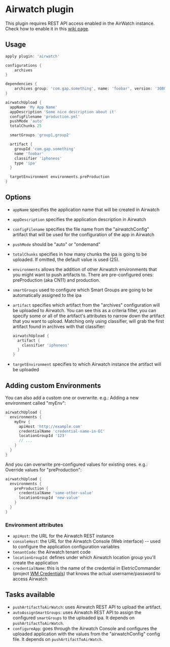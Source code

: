 Airwatch plugin
===============

This plugin requires REST API access enabled in the AirWatch instance. Check how to enable it in this [wiki page](http://github.gapinc.dev/watchmen/gap-gradle-plugin/wiki/Enabling-REST-API-access-in-AirWatch).

## Usage

```groovy
apply plugin: 'airwatch'

configurations {
    archives
}

dependencies {
    archives group: 'com.gap.something', name: 'foobar', version: '30806', configuration: 'archives'
}

airwatchUpload {
  appName 'My App Name'
  appDescription 'Some nice description about it'
  configFilename 'production.yml'
  pushMode 'auto'
  totalChunks 25

  smartGroups 'group1,group2'

  artifact {
    groupId 'com.gap.something'
    name 'foobar'
    classifier 'iphoneos'
    type 'ipa'
  }

  targetEnvironment environments.preProduction
}
```

## Options

* `appName` specifies the application name that will be created in Airwatch
* `appDescription` specifies the application description in Airwatch
* `configFilename` specifies the file name from the "airwatchConfig" artifact that will be used for the configuration of the app in Airwatch
* `pushMode` should be "auto" or "ondemand"
* `totalChunks` specifies in how many chunks the ipa is going to be uploaded. If omitted, the default value is used (25).
* `environments` allows the addition of other Airwatch environments that you might want to push artifacts to. There are pre-configured ones: preProduction (aka CN11) and production.
* `smartGroups` used to configure which Smart Groups are going to be automatically assigned to the ipa
* `artifact` specifies which artifact from the "archives" configuration will be uploaded to Airwatch. You can see this as a criteria filter, you can specify some or all of the artifact's attributes to narrow down the artifact that you want to upload. Matching only using classifier, will grab the first artifact found in archives with that classifier:

  ```groovy
  airwatchUpload {
    artifact {
      classifier 'iphoneos'
    }
  }
  ```

* `targetEnvironment` specifies to which Airwatch instance the artifact will be uploaded

## Adding custom Environments

You can also add a custom one or overwrite. e.g.: Adding a new environment called "myEnv":

  ```groovy
  airwatchUpload {
    environments {
      myEnv {
        apiHost 'http://example.com'
        credentialName 'credential-name-in-EC'
        locationGroupId '123'
        // ...
      }
    }
  }
  ```

And you can overwrite pre-configured values for existing ones. e.g.: Override values for "preProduction":

  ```groovy
  airwatchUpload {
    environments {
      preProduction {
        credentialName 'some-other-value'
        locationGroupId 'new-value'
      }
    }
  }
  ```

### Environment attributes
* `apiHost`: the URL for the Airwatch REST instance
* `consoleHost`: the URL for the Airwatch Console (Web interface) -- used to configure the application configuration variables
* `tenantCode`: the Airwatch tenant code
* `locationGroupId`: defines under which Airwatch location group you'll create the application
* `credentialName`: this is the name of the credential in EletricCommander (project [WM Credentials](https://commander.gapinc.dev/commander/link/projectDetails/projects/WM%20Credentials?objectId=project-85a02ed1-42a2-11e4-a559-00505625f614&filterName0=projectsPageSearch&filterDepth=1&tabGroup=credentialsHeader&s=Projects)) that knows the actual username/password to access Airwatch

## Tasks available

* `pushArtifactToAirWatch`: uses Airwatch REST API to upload the artifact.
* `autoAssignSmartGroups`: uses Airwatch REST API to assign the configured `smartGroups` to the uploaded ipa. It depends on `pushArtifactToAirWatch`.
* `configureApp`: goes through the Airwatch Console and configures the uploaded application with the values from the "airwatchConfig" config file. It depends on `pushArtifactToAirWatch`.
